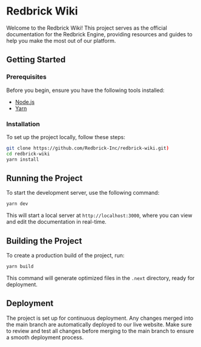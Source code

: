 # Redbrick Wiki

Welcome to the Redbrick Wiki! This project serves as the official documentation for the Redbrick Engine, providing resources and guides to help you make the most out of our platform.

## Getting Started

### Prerequisites

Before you begin, ensure you have the following tools installed:

- [Node.js](https://nodejs.org/)
- [Yarn](https://yarnpkg.com/)

### Installation

To set up the project locally, follow these steps:

```bash
git clone https://github.com/Redbrick-Inc/redbrick-wiki.git)
cd redbrick-wiki
yarn install
```

## Running the Project

To start the development server, use the following command:

```bash
yarn dev
```

This will start a local server at `http://localhost:3000`, where you can view and edit the documentation in real-time.

## Building the Project

To create a production build of the project, run:

```bash
yarn build
```

This command will generate optimized files in the `.next` directory, ready for deployment.

## Deployment

The project is set up for continuous deployment. Any changes merged into the main branch are automatically deployed to our live website. Make sure to review and test all changes before merging to the main branch to ensure a smooth deployment process.




